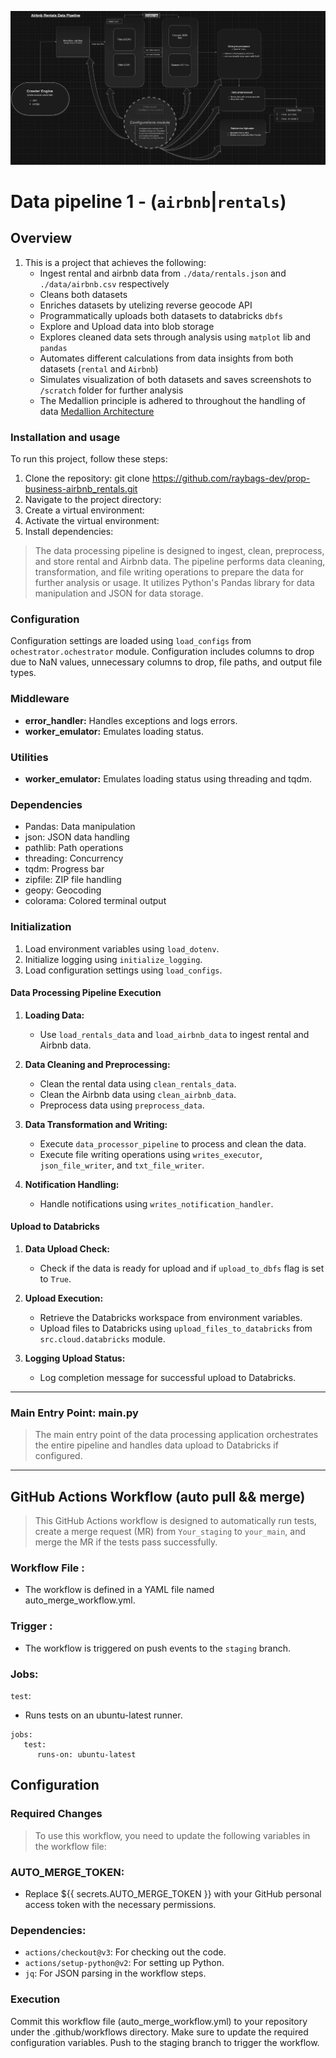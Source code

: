 ![Pipeline Overview](docs/pipeline_flow_chat.png)
# Data pipeline 1 - (`airbnb`|`rentals`) 

## Overview
1. This is a project that achieves the following:  
   - Ingest rental and airbnb data from  `./data/rentals.json` and `./data/airbnb.csv` respectively
   - Cleans both datasets
   - Enriches datasets by utelizing reverse geocode API
   - Programmatically uploads both datasets to databricks `dbfs`
   - Explore and Upload data into blob storage
   - Explores cleaned data sets through analysis using `matplot` lib and `pandas`
   - Automates different  calculations from data insights from both datasets (`rental` and `Airbnb`) 
   - Simulates visualization of both datasets and saves screenshots to `/scratch` folder for further analysis
   - The Medallion principle is adhered to throughout the handling of data [Medallion Architecture](https://www.databricks.com/glossary/medallion-architecture#:~:text=A%20medallion%20architecture%20is%20a%20data%20design%20pattern,%28from%20Bronze%20%E2%87%92%20Silver%20%E2%87%92%20Gold%20layer%20tables%29.)

### Installation and usage
To run this project, follow these steps:
1. Clone the repository:
   git clone https://github.com/raybags-dev/prop-business-airbnb_rentals.git
2. Navigate to the project directory:
3. Create a virtual environment:
4. Activate the virtual environment:
5. Install dependencies:


> The data processing pipeline is designed to ingest, clean, preprocess, and store rental and Airbnb data. The pipeline performs data cleaning, transformation, and file writing operations to prepare the data for further analysis or usage. It utilizes Python's Pandas library for data manipulation and JSON for data storage.


### Configuration

Configuration settings are loaded using `load_configs` from `ochestrator.ochestrator` module. Configuration includes columns to drop due to NaN values, unnecessary columns to drop, file paths, and output file types.

### Middleware

- **error_handler:** Handles exceptions and logs errors.
- **worker_emulator:** Emulates loading status.

### Utilities

- **worker_emulator:** Emulates loading status using threading and tqdm.

### Dependencies

- Pandas: Data manipulation
- json: JSON data handling
- pathlib: Path operations
- threading: Concurrency
- tqdm: Progress bar
- zipfile: ZIP file handling
- geopy: Geocoding
- colorama: Colored terminal output

### Initialization

1. Load environment variables using `load_dotenv`.
2. Initialize logging using `initialize_logging`.
3. Load configuration settings using `load_configs`.

#### Data Processing Pipeline Execution

1. **Loading Data:**
   - Use `load_rentals_data` and `load_airbnb_data` to ingest rental and Airbnb data.

2. **Data Cleaning and Preprocessing:**
   - Clean the rental data using `clean_rentals_data`.
   - Clean the Airbnb data using `clean_airbnb_data`.
   - Preprocess data using `preprocess_data`.

3. **Data Transformation and Writing:**
   - Execute `data_processor_pipeline` to process and clean the data.
   - Execute file writing operations using `writes_executor`, `json_file_writer`, and `txt_file_writer`.

4. **Notification Handling:**
   - Handle notifications using `writes_notification_handler`.

#### Upload to Databricks

1. **Data Upload Check:**
   - Check if the data is ready for upload and if `upload_to_dbfs` flag is set to `True`.

2. **Upload Execution:**
   - Retrieve the Databricks workspace from environment variables.
   - Upload files to Databricks using `upload_files_to_databricks` from `src.cloud.databricks` module.

3. **Logging Upload Status:**
   - Log completion message for successful upload to Databricks.

---

### Main Entry Point: main.py

> The main entry point of the data processing application orchestrates the entire pipeline and handles data upload to Databricks if configured.

---

## GitHub Actions Workflow (auto pull && merge)

> This GitHub Actions workflow is designed to automatically run tests, create a merge request (MR) from `Your_staging` to `your_main`, and merge the MR if the tests pass successfully.

### Workflow File : 
* The workflow is defined in a YAML file named auto_merge_workflow.yml.
### Trigger : 
* The workflow is triggered on push events to the `staging` branch.
### Jobs:
`test`:
* Runs tests on an ubuntu-latest runner.

```
jobs:
   test:
      runs-on: ubuntu-latest
```

## Configuration
### Required Changes
> To use this workflow, you need to update the following variables in the workflow file:

### AUTO_MERGE_TOKEN: 
  * Replace ${{ secrets.AUTO_MERGE_TOKEN }} with your GitHub personal access token with the necessary permissions.

### Dependencies:
  * `actions/checkout@v3`: For checking out the code.
  * `actions/setup-python@v2`: For setting up Python.
  * `jq`: For JSON parsing in the workflow steps.

### Execution
  Commit this workflow file (auto_merge_workflow.yml) to your repository under the .github/workflows directory.
  Make sure to update the required configuration variables.
  Push to the staging branch to trigger the workflow.